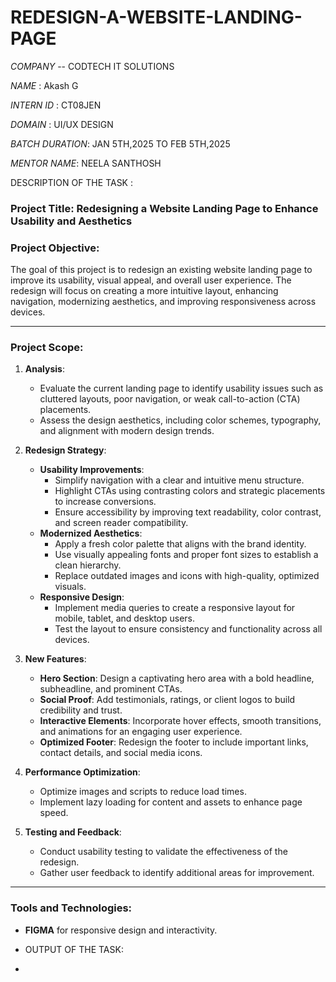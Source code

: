 # REDESIGN-A-WEBSITE-LANDING-PAGE

*COMPANY* -- CODTECH IT SOLUTIONS

*NAME* : Akash G

*INTERN ID* : CT08JEN

*DOMAIN* : UI/UX DESIGN

*BATCH DURATION*: JAN 5TH,2025 TO FEB 5TH,2025

*MENTOR NAME*: NEELA SANTHOSH

DESCRIPTION OF THE TASK :

### Project Title: **Redesigning a Website Landing Page to Enhance Usability and Aesthetics**

### Project Objective:
The goal of this project is to redesign an existing website landing page to improve its usability, visual appeal, and overall user experience. The redesign will focus on creating a more intuitive layout, enhancing navigation, modernizing aesthetics, and improving responsiveness across devices.

---

### Project Scope:
1. **Analysis**:
   - Evaluate the current landing page to identify usability issues such as cluttered layouts, poor navigation, or weak call-to-action (CTA) placements.
   - Assess the design aesthetics, including color schemes, typography, and alignment with modern design trends.

2. **Redesign Strategy**:
   - **Usability Improvements**:
     - Simplify navigation with a clear and intuitive menu structure.
     - Highlight CTAs using contrasting colors and strategic placements to increase conversions.
     - Ensure accessibility by improving text readability, color contrast, and screen reader compatibility.
   - **Modernized Aesthetics**:
     - Apply a fresh color palette that aligns with the brand identity.
     - Use visually appealing fonts and proper font sizes to establish a clean hierarchy.
     - Replace outdated images and icons with high-quality, optimized visuals.
   - **Responsive Design**:
     - Implement media queries to create a responsive layout for mobile, tablet, and desktop users.
     - Test the layout to ensure consistency and functionality across all devices.

3. **New Features**:
   - **Hero Section**: Design a captivating hero area with a bold headline, subheadline, and prominent CTAs.
   - **Social Proof**: Add testimonials, ratings, or client logos to build credibility and trust.
   - **Interactive Elements**: Incorporate hover effects, smooth transitions, and animations for an engaging user experience.
   - **Optimized Footer**: Redesign the footer to include important links, contact details, and social media icons.

4. **Performance Optimization**:
   - Optimize images and scripts to reduce load times.
   - Implement lazy loading for content and assets to enhance page speed.

5. **Testing and Feedback**:
   - Conduct usability testing to validate the effectiveness of the redesign.
   - Gather user feedback to identify additional areas for improvement.

---

### Tools and Technologies:
- **FIGMA** for responsive design and interactivity.

- OUTPUT OF THE TASK:

- 
